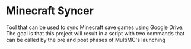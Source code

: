 # Minecraft Syncer
Tool that can be used to sync Minecraft save games using Google Drive.
The goal is that this project will result in a script with two commands that can be called by the
pre and post phases of MultiMC's launching
